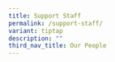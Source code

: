 ```yaml
---
title: Support Staff
permalink: /support-staff/
variant: tiptap
description: ""
third_nav_title: Our People
---
```

